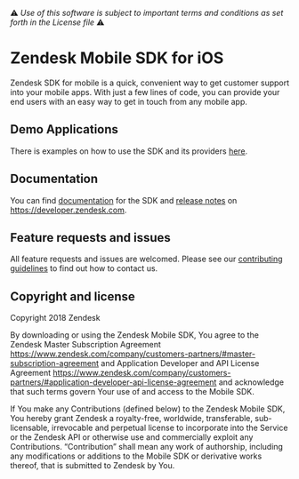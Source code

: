 :warning: *Use of this software is subject to important terms and conditions as set forth in the License file* :warning:

# Zendesk Mobile SDK for iOS

Zendesk SDK for mobile is a quick, convenient way to get customer support into your mobile apps. With just a few lines of code, you can provide your end users with an easy way to get in touch from any mobile app.

## Demo Applications 

There is examples on how to use the SDK and its providers [here](https://github.com/zendesk/ios_sdk_demo_apps/tree/master/SupportSDKSamples). 

## Documentation

You can find [documentation](https://developer.zendesk.com/embeddables/docs/ios_support_sdk/nutshell) for the SDK and [release notes](https://developer.zendesk.com/embeddables/docs/ios_support_sdk/release_notes) on https://developer.zendesk.com.

## Feature requests and issues

All feature requests and issues are welcomed. Please see our [contributing guidelines](./CONTRIBUTING.md) to find out how to contact us.

## Copyright and license

Copyright 2018 Zendesk

By downloading or using the Zendesk Mobile SDK, You agree to the Zendesk Master
Subscription Agreement https://www.zendesk.com/company/customers-partners/#master-subscription-agreement and Application Developer and API License
Agreement https://www.zendesk.com/company/customers-partners/#application-developer-api-license-agreement and
acknowledge that such terms govern Your use of and access to the Mobile SDK.

If You make any Contributions (defined below) to the Zendesk Mobile SDK, 
You hereby grant Zendesk a royalty-free, worldwide, transferable, sub-licensable, 
irrevocable and perpetual license to incorporate into the Service or the Zendesk API 
or otherwise use and commercially exploit any Contributions. “Contribution” shall mean 
any work of authorship, including any modifications or additions to the Mobile SDK 
or derivative works thereof, that is submitted to Zendesk by You.
